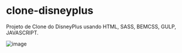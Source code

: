 # clone-disneyplus

Projeto de Clone do DisneyPlus usando HTML, SASS, BEMCSS, GULP, JAVASCRIPT.

![image](https://user-images.githubusercontent.com/104576340/213333200-6a66daaa-ab87-4894-a01e-45eaac49fb11.png)


